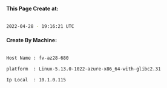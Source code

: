 
   
#### This Page Create at:

```bash

2022-04-28 - 19:16:21 UTC

```

#### Create By Machine:

```bash

Host Name : fv-az28-680

platform  : Linux-5.13.0-1022-azure-x86_64-with-glibc2.31

Ip Local  : 10.1.0.115

```

